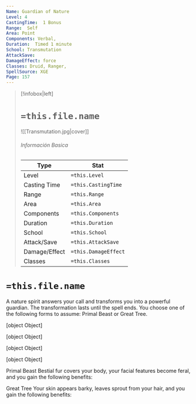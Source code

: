 ```yaml
---
Name: Guardian of Nature
Level: 4
CastingTime:  1 Bonus 
Range:  Self
Area: Point
Components: Verbal, 
Duration:  Timed 1 minute
School: Transmutation
AttackSave: 
DamageEffect: force
Classes: Druid, Ranger, 
SpellSource: XGE
Page: 157
---
```


>[!infobox|left]
># `=this.file.name`
>![[Transmutation.jpg|cover]]
> ###### Información Basica
> Type |  Stat |
> ---|---|
> Level | `=this.Level` |
> Casting Time | `=this.CastingTime` |
> Range | `=this.Range` |
> Area | `=this.Area` |
> Components | `=this.Components` |
> Duration | `=this.Duration` |
> School | `=this.School` |
> Attack/Save | `=this.AttackSave` |
> Damage/Effect | `=this.DamageEffect` |
> Classes | `=this.Classes` |

# `=this.file.name`
A nature spirit answers your call and transforms you into a powerful guardian. The transformation lasts until the spell ends. You choose one of the following forms to assume: Primal Beast or Great Tree.

[object Object]

[object Object]

[object Object]

[object Object]



 

Primal Beast
Bestial fur covers your body, your facial features become feral, and you gain the following benefits: 


 

Great Tree
Your skin appears barky, leaves sprout from your hair, and you gain the following benefits: 


 


